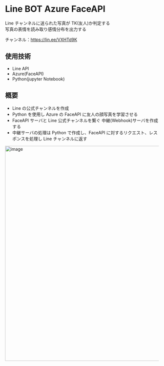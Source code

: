 # Line BOT Azure FaceAPI

Line チャンネルに送られた写真が TK(友人)か判定する  
写真の表情を読み取り感情分布を出力する

チャンネル：https://lin.ee/VXHTd9K

## 使用技術

- Line API
- Azure(FaceAPI)
- Python(jupyter Notebook)

## 概要

- Line の公式チャンネルを作成
- Python を使用し Azure の FaceAPI に友人の顔写真を学習させる
- FaceAPI サーバと Line 公式チャンネルを繋ぐ 中継(Webhook)サーバを作成する
- 中継サーバの処理は Python で作成し、FaceAPI に対するリクエスト、レスポンスを処理し Line チャンネルに返す
<img width="705" alt="image" src="https://github.com/naitoyuma7110/Line-FaceAI/assets/128150297/431a306f-afd6-4065-9137-857fd69e5950">
